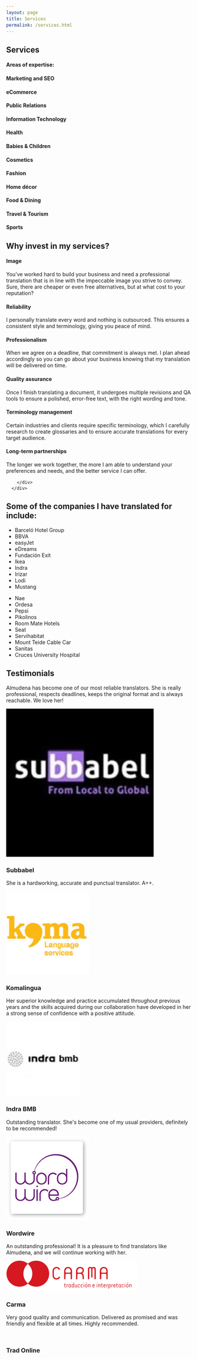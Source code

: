 ```yaml
---
layout: page
title: Services
permalink: /services.html
---
```

<!-- ======= Services Section ======= -->
<section id="services" class="services section-bg">
<div class="container">

<div class="section-title">
  <h2>Services</h2>
  <h4>Areas of expertise:</h4>

</div>

<div class="row">
  <div class="col-md-6">
    <div class="icon-box">
      <i class="icofont-computer"></i>
      <h4>Marketing and SEO</h4>
    </div>
  </div>
  <div class="col-md-6 mt-4 mt-lg-0">
    <div class="icon-box">
      <i class="icofont-chart-bar-graph"></i>
      <h4>eCommerce</h4>
    </div>
  </div>
  <div class="col-md-6 mt-4">
    <div class="icon-box">
      <i class="icofont-badge"></i>
      <h4>Public Relations</h4>
    </div>
  </div>
  <div class="col-md-6 mt-4">
    <div class="icon-box">
      <i class="icofont-settings"></i>
      <h4>Information Technology</h4>
    </div>
  </div>
  <div class="col-md-6 mt-4">
    <div class="icon-box">
      <i class="icofont-earth"></i>
      <h4>Health</h4>
    </div>
  </div>
  <div class="col-md-6 mt-4">
    <div class="icon-box">
      <i class="icofont-tasks-alt"></i>
      <h4>Babies & Children</h4>
    </div>
  </div>
  <div class="col-md-6 mt-4">
    <div class="icon-box">
      <i class="icofont-computer"></i>
      <h4>Cosmetics</h4>
    </div>
  </div>
  <div class="col-md-6 mt-4">
    <div class="icon-box">
      <i class="icofont-chart-bar-graph"></i>
      <h4>Fashion</h4>
    </div>
  </div>
  <div class="col-md-6 mt-4">
    <div class="icon-box">
      <i class="icofont-image"></i>
      <h4>Home décor</h4>
    </div>
  </div>
  <div class="col-md-6 mt-4">
    <div class="icon-box">
      <i class="icofont-settings"></i>
      <h4>Food & Dining</h4>
    </div>
  </div>
  <div class="col-md-6 mt-4">
    <div class="icon-box">
      <i class="icofont-earth"></i>
      <h4>Travel & Tourism</h4>
    </div>
  </div>
  <div class="col-md-6 mt-4">
    <div class="icon-box">
      <i class="icofont-tasks-alt"></i>
      <h4>Sports</h4>
    </div>
  </div>

</div>

</div>
</section><!-- End Services Section -->

<section id="what-we-do" class="what-we-do">
      <div class="container">
        <div class="section-title">
          <h2>Why invest in my services?</h2>
        </div>
        <div class="row">
          <div class="col-lg-4 col-md-6 d-flex align-items-stretch">
            <div class="icon-box">
              <div class="icon"><i class="bx bxl-dribbble"></i></div>
              <h4>Image</h4>
              <p>You’ve worked hard to build your business and need a professional translation that is in line with the impeccable image you strive to convey. Sure, there are cheaper or even free alternatives, but at what cost to your reputation?</p>
            </div>
          </div>
          <div class="col-lg-4 col-md-6 d-flex align-items-stretch mt-4 mt-md-0">
            <div class="icon-box">
              <div class="icon"><i class="bx bx-file"></i></div>
              <h4>Reliability</h4>
              <p>I personally translate every word and nothing is outsourced. This ensures a consistent style and terminology, giving you peace of mind.</p>
            </div>
          </div>
          <div class="col-lg-4 col-md-6 d-flex align-items-stretch mt-4 mt-lg-0">
            <div class="icon-box">
              <div class="icon"><i class="bx bx-tachometer"></i></div>
              <h4>Professionalism</h4>
              <p>When we agree on a deadline, that commitment is always met. I plan ahead accordingly so you can go about your business knowing that my translation will be delivered on time.</p>
            </div>
          </div>
          <div class="col-lg-4 col-md-6 d-flex align-items-stretch">
            <div class="icon-box">
              <div class="icon"><i class="bx bxl-dribbble"></i></div>
              <h4>Quality assurance</h4>
              <p>Once I finish translating a document, it undergoes multiple revisions and QA tools to ensure a polished, error-free text, with the right wording and tone.</p>
            </div>
          </div>
          <div class="col-lg-4 col-md-6 d-flex align-items-stretch mt-4 mt-md-0">
            <div class="icon-box">
              <div class="icon"><i class="bx bx-file"></i></div>
              <h4>Terminology management</h4>
              <p>Certain industries and clients require specific terminology, which I carefully research to create glossaries and to ensure accurate translations for every target audience.</p>
            </div>
          </div>
          <div class="col-lg-4 col-md-6 d-flex align-items-stretch mt-4 mt-lg-0">
            <div class="icon-box">
              <div class="icon"><i class="bx bx-tachometer"></i></div>
              <h4>Long-term partnerships</h4>
              <p>The longer we work together, the more I am able to understand your preferences and needs, and the better service I can offer.</p>
            </div>
          </div>

        </div>
      </div>
</section>



<section id="about" class="about">
      <div class="container">
        <div class="section-title">
          <h2>Some of the companies I have translated for include:</h2>
        </div>
        <div class="row">
          <div class="col-lg-6 pt-4 pt-lg-0">
            <ul>
              <li><i class="bx bx-check-double"></i>Barceló Hotel Group</li>
              <li><i class="bx bx-check-double"></i>BBVA</li>
              <li><i class="bx bx-check-double"></i>easyJet</li>
              <li><i class="bx bx-check-double"></i>eDreams</li>
              <li><i class="bx bx-check-double"></i>Fundación Exit</li>
              <li><i class="bx bx-check-double"></i>Ikea</li>
              <li><i class="bx bx-check-double"></i>Indra</li>
              <li><i class="bx bx-check-double"></i>Irizar</li>
              <li><i class="bx bx-check-double"></i>Lodi</li>
              <li><i class="bx bx-check-double"></i>Mustang</li>
            </ul>
          </div>
          <div class="col-lg-6 pt-4 pt-lg-0">
            <ul>  
              <li><i class="bx bx-check-double"></i>Nae</li>
              <li><i class="bx bx-check-double"></i>Ordesa</li>
              <li><i class="bx bx-check-double"></i>Pepsi</li>
              <li><i class="bx bx-check-double"></i>Pikolinos</li>
              <li><i class="bx bx-check-double"></i>Room Mate Hotels</li>
              <li><i class="bx bx-check-double"></i>Seat</li>
              <li><i class="bx bx-check-double"></i>Servihabitat</li>
              <li><i class="bx bx-check-double"></i>Mount Teide Cable Car</li>
              <li><i class="bx bx-check-double"></i>Sanitas</li>
              <li><i class="bx bx-check-double"></i>Cruces University Hospital</li>
            </ul>
          </div>          
        </div>
      </div>
</section>

<!-- ======= Testimonials Section ======= -->
<section id="testimonials" class="testimonials section-bg">
<div class="container">

<div class="section-title">
  <h2>Testimonials</h2>
</div>

<div class="owl-carousel testimonials-carousel">

  <div class="testimonial-item">
    <p>
      <i class="bx bxs-quote-alt-left quote-icon-left"></i>
      Almudena has become one of our most reliable translators. She is really professional, respects deadlines, keeps the original format and is always reachable. We love her!<i class="bx bxs-quote-alt-right quote-icon-right"></i>
    </p>
    <img src="assets/img/testimonials/subbabel.jpg" class="testimonial-img" alt="">
    <h3>Subbabel</h3>

  </div>

  <div class="testimonial-item">
    <p>
      <i class="bx bxs-quote-alt-left quote-icon-left"></i>
      She is a hardworking, accurate and punctual translator. A++.
      <i class="bx bxs-quote-alt-right quote-icon-right"></i>
    </p>
    <img src="assets/img/testimonials/koma.jpg" class="testimonial-img" alt="">
    <h3>Komalingua</h3>
  </div>

  <div class="testimonial-item">
    <p>
      <i class="bx bxs-quote-alt-left quote-icon-left"></i>
      Her superior knowledge and practice accumulated throughout previous years and the skills acquired during our collaboration have developed in her a strong sense of confidence with a positive attitude.
      <i class="bx bxs-quote-alt-right quote-icon-right"></i>
    </p>
    <img src="assets/img/testimonials/indra.jpg" class="testimonial-img" alt="">
    <h3>Indra BMB</h3>
  </div>

  <div class="testimonial-item">
    <p>
      <i class="bx bxs-quote-alt-left quote-icon-left"></i>Outstanding translator. She's become one of my usual providers, definitely to be recommended!<i class="bx bxs-quote-alt-right quote-icon-right"></i>
    </p>
    <img src="assets/img/testimonials/wordwire.jpg" class="testimonial-img" alt="">
    <h3>Wordwire</h3>
  </div>

  <div class="testimonial-item">
    <p>
      <i class="bx bxs-quote-alt-left quote-icon-left"></i>An outstanding professional! It is a pleasure to find translators like Almudena, and we will continue working with her.<i class="bx bxs-quote-alt-right quote-icon-right"></i>
    </p>
    <img src="assets/img/testimonials/carma.jpg" class="testimonial-img" alt="">
    <h3>Carma</h3>
  </div>

  <div class="testimonial-item">
    <p>
      <i class="bx bxs-quote-alt-left quote-icon-left"></i>Very good quality and communication. Delivered as promised and was friendly and flexible at all times. Highly recommended.<i class="bx bxs-quote-alt-right quote-icon-right"></i>
    </p>
    <img src="assets/img/testimonials/tradoline.jpg" class="testimonial-img" alt="">
    <h3>Trad Online</h3>
  </div>

</div>

</div>
</section><!-- End Testimonials Section -->